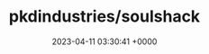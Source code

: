 ---
title: "pkdindustries/soulshack"
link: "https://github.com/pkdindustries/soulshack"
date: "2023-04-11 03:30:41 +0000"
description: "soulshack, an irc chatbot: because real people are overrated. (gpt-4)"
category: "github"
---